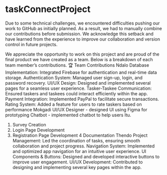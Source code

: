 # taskConnectProject
Due to some technical challenges, we encountered difficulties pushing our work to GitHub as initially planned. As a result, we had to manually combine our contributions before submission. We acknowledge this setback and have learned from the experience to improve our collaboration and version control in future projects.

We appreciate the opportunity to work on this project and are proud of the final product we have created as a team. Below is a breakdown of each team member’s contributions.
🏆 Team Contributions
Ndalo
Database Implementation: Integrated Firebase for authentication and real-time data storage.
Authentication System: Managed user sign-up, login, and password recovery.
UI/UX Design: Designed and implemented several pages for a seamless user experience.
Tasker-Taskee Communication: Ensured taskers and taskees could interact efficiently within the app.
Payment Integration: Implemented PayPal to facilitate secure transactions.
Rating System: Added a feature for users to rate taskers based on performance
Mokgadi
UI/UX Designer - designed UI using Figma for prototyping
Chatbot - implemented chatbot to help users
Itu.
1. Survey Creation
2. Login Page Development
3. Registration Page Development
4 Documentation
 Thendo
   Project Management: Led the coordination of tasks, ensuring smooth collaboration and project progress.
Navigation System: Implemented and optimized app navigation for an intuitive user experience.
UI Components & Buttons: Designed and developed interactive buttons to improve user engagement.
UI/UX Development: Contributed to designing and implementing several key pages within the app.
